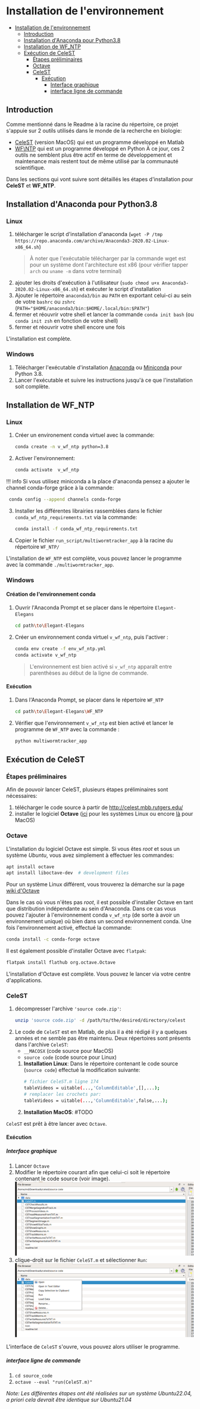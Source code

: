 # Installation de l'environnement

- [Installation de l'environnement](#installation-de-lenvironnement)
  - [Introduction](#introduction)
  - [Installation d'Anaconda pour Python3.8](#installation-danaconda-pour-python38)
  - [Installation de WF_NTP](#installation-de-wf_ntp)
  - [Exécution de CeleST](#exécution-de-celest)
    - [Étapes préliminaires](#étapes-préliminaires)
    - [Octave](#octave)
    - [CeleST](#celest)
      - [Exécution](#exécution)
        - [Interface graphique](#interface-graphique)
        - [interface ligne de commande](#interface-ligne-de-commande)

## Introduction
Comme mentionné dans le Readme à la racine du répertoire, ce projet s'appuie sur 2 outils utilisés dans le monde de la recherche en biologie:
* [CeleST](https://dcs-lcsr.github.io/CeleST/) (version MacOS) qui est un programme développé en Matlab
* [WF\NTP](https://github.com/impact27/WF_NTP) qui est un programme développé en Python
À ce jour, ces 2 outils ne semblent plus être actif en terme de développement et maintenance mais restent tout de même utilisé par la communauté scientifique.

Dans les sections qui vont suivre sont détaillés les étapes d'installation pour **CeleST** et **WF\_NTP**.


## Installation d'Anaconda pour Python3.8

### Linux
1. télécharger le script d'installation d'anaconda (`wget -P /tmp https://repo.anaconda.com/archive/Anaconda3-2020.02-Linux-x86_64.sh`)
   > À noter que l'exécutable télécharger par la commande wget est pour un système dont l'architecture est x86 (pour vérifier tapper `arch` ou `uname -m` dans votre terminal)
2. ajouter les droits d'exécution à l'utilisateur (`sudo chmod u+x Anaconda3-2020.02-Linux-x86_64.sh`) et exécuter le script d'installation
3. Ajouter le répertoire `anaconda3/bin` au `PATH` en exportant celui-ci au sein de votre `bashrc` ou `zshrc` (`PATH="$HOME/anaconda3/bin:$HOME/.local/bin:$PATH"`)
4. fermer et réouvrir votre shell et lancer la commande `conda init bash` (ou `conda init zsh` en fonction de votre shell)
5. fermer et réouvrir votre shell encore une fois

L'installation est complète.

### Windows
1. Télécharger l'exécutable d'installation [Anaconda](https://www.anaconda.com/products/distribution) ou [Miniconda](https://docs.conda.io/en/latest/miniconda.html) pour Python 3.8.
2. Lancer l'exécutable et suivre les instructions jusqu'à ce que l'installation soit complète.

## Installation de WF_NTP

### Linux
1. Créer un environement conda virtuel avec la commande:
   ```bash
   conda create -n v_wf_ntp python=3.8
   ```
2. Activer l'environnement:
   ```bash
   conda activate  v_wf_ntp
   ```
!!! info
   Si vous utilisez miniconda a la place d'anaconda pensez a ajouter le channel conda-forge grâce à la commande:
   ```bash
    conda config --append channels conda-forge
   ```

3. Installer les différentes librairies rassemblées dans le fichier `conda_wf_ntp_requirements.txt` via la commande:
   ```bash
   conda install -f conda_wf_ntp_requirements.txt
   ```
3. Copier le fichier `run_script/multiwormtracker_app` à la racine du répertoire `WF_NTP/`

L'installation de `WF_NTP` est complète, vous pouvez lancer le programme avec la commande `./multiwormtracker_app`.

### Windows

#### Création de l'environnement conda
1. Ouvrir l'Anaconda Prompt et se placer dans le répertoire `Elegant-Elegans`
   ```bash
   cd path\to\Elegant-Elegans
   ```
2. Créer un environnement conda virtuel `v_wf_ntp`, puis l'activer :
   ```bash
   conda env create -f env_wf_ntp.yml
   conda activate v_wf_ntp
   ```
   > L'environnement est bien activé si `v_wf_ntp` apparaît entre parenthèses au début de la ligne de commande.

#### Exécution
1. Dans l'Anaconda Prompt, se placer dans le répertoire `WF_NTP`
   ```bash
   cd path\to\Elegant-Elegans\WF_NTP
   ```
2. Vérifier que l'environnement `v_wf_ntp` est bien activé et lancer le programme de `WF_NTP` avec la commande :
   ```bash
   python multiwormtracker_app
   ```

## Exécution de CeleST
### Étapes préliminaires
Afin de pouvoir lancer CeleST, plusieurs étapes préliminaires sont nécessaires:
1. télécharger le code source à partir de http://celest.mbb.rutgers.edu/
2. installer le logiciel **Octave** ([ici](https://wiki.octave.org/Octave_for_GNU/Linux) pour les systèmes Linux ou encore [là](https://wiki.octave.org/Octave_for_macOS) pour MacOS)

### Octave
L'installation du logiciel Octave est simple.
Si vous êtes *root* et sous un système *Ubuntu*, vous avez simplement à effectuer les commandes:
```bash
apt install octave
apt install liboctave-dev  # development files
```
Pour un système Linux différent, vous trouverez la démarche sur la page [wiki d'Octave](https://wiki.octave.org/Octave_for_GNU/Linux)

Dans le cas où vous n'êtes pas *root*, il est possible d'installer Octave en tant que distribution indépendante au sein d'Anaconda.
Dans ce cas vous pouvez l'ajouter à l'environnement conda `v_wf_ntp`  (de sorte à avoir un environnement unique) où bien dans un second environnement conda.
Une fois l'environnement activé, effectué la commande:
```bash
conda install -c conda-forge octave
```
Il est également possible d'installer Octave avec `flatpak`:
```bash
flatpak install flathub org.octave.Octave
```

L'installation d'Octave est complète. Vous pouvez le lancer via votre centre d'applications.

### CeleST
1. décompresser l'archive `'source code.zip'`:
   ```bash
   unzip 'source code.zip' -d /path/to/the/desired/directory/celest
   ```
2. Le code de `CeleST` est en Matlab, de plus il a été rédigé il y a quelques années et ne semble pas être maintenu. Deux répertoires sont présents dans l'archive `CeleST`:
   *  `__MACOSX` (code source pour MacOS)
   *  `source code` (code source pour Linux)
   1. **Installation Linux**: Dans le répertoire contenant le code source (`source code`) effectué la modification suivante:
      ```bash
      # fichier CeleST.m ligne 174
      tableVideos = uitable(...,'ColumnEditable',[],...);
      # remplacer les crochets par:
      tableVideos = uitable(...,'ColumnEditable',false,...);
      ```
   2. **Installation MacOS**: #TODO

`CeleST` est prêt à être lancer avec `Octave`.

#### Exécution

##### Interface graphique

1. Lancer `Octave`
2. Modifier le répertoire courant afin que celui-ci soit le répertoire contenant le code source (voir image).
![octave change directory](.assets/octave_change_directory.png)
3. clique-droit sur le fichier `CeleST.m` et sélectionner `Run`:
![CeleST run selection](.assets/CeleST_m_run_selection.png)

L'interface de `CeleST` s'ouvre, vous pouvez alors utiliser le programme.

##### interface ligne de commande

1. `cd source_code`
2. `octave --eval "run(CeleST.m)"`

*Note: Les différentes étapes ont été réalisées sur un système Ubuntu22.04, a priori cela devrait être identique sur Ubuntu21.04*

